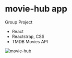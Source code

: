 # movie-hub app

Group Project

- React
- Reactstrap, CSS
- TMDB Movies API

![movie-hub](https://user-images.githubusercontent.com/74297114/129487492-d0695bfd-10fd-4998-b99a-6986ab6e67c8.png)

